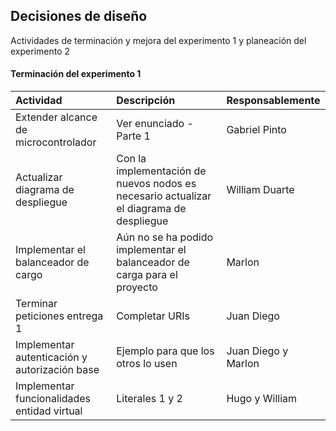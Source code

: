 ## Decisiones de diseño
Actividades de terminación y mejora del experimento 1 y planeación del experimento 2

#### Terminación del experimento 1
Actividad|Descripción|Responsablemente
:--|:--|:--
Extender alcance de microcontrolador|Ver enunciado - Parte 1|Gabriel Pinto
Actualizar diagrama de despliegue|Con la implementación de nuevos nodos es necesario actualizar el diagrama de despliegue|William Duarte
Implementar el balanceador de cargo|Aún no se ha podido implementar el balanceador de carga para el proyecto|Marlon
Terminar peticiones entrega 1 | Completar URIs | Juan Diego
Implementar autenticación y autorización base |Ejemplo para que los otros lo usen|Juan Diego y Marlon
Implementar funcionalidades entidad virtual |Literales 1 y 2| Hugo y William

